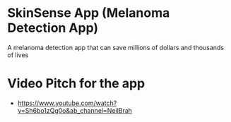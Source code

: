 # SkinSense App (Melanoma Detection App)

A melanoma detection app that can save millions of dollars and thousands of lives

# Video Pitch for the app

* https://www.youtube.com/watch?v=Sh6bo1zQg0o&ab_channel=NeilBrah

